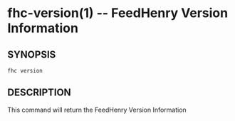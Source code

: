fhc-version(1) -- FeedHenry Version Information
===============================================

## SYNOPSIS

    fhc version 
    
## DESCRIPTION

This command will return the FeedHenry Version Information

